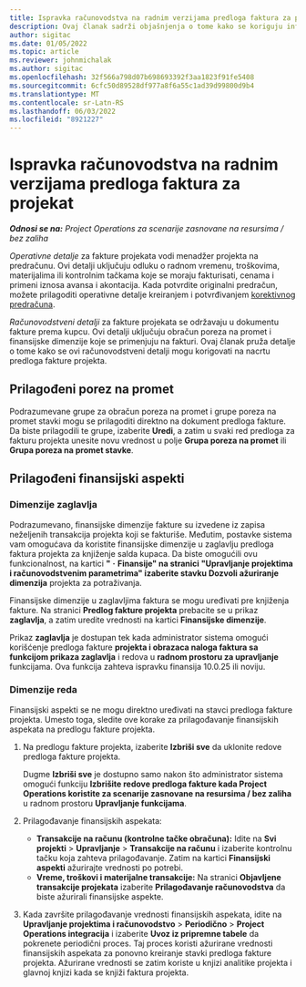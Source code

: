 ```yaml
---
title: Ispravka računovodstva na radnim verzijama predloga faktura za projekat
description: Ovaj članak sadrži objašnjenja o tome kako se koriguju informacije vezane za računovodstvo u predlogu radne fakture.
author: sigitac
ms.date: 01/05/2022
ms.topic: article
ms.reviewer: johnmichalak
ms.author: sigitac
ms.openlocfilehash: 32f566a798d07b698693392f3aa1823f91fe5408
ms.sourcegitcommit: 6cfc50d89528df977a8f6a55c1ad39d99800d9b4
ms.translationtype: MT
ms.contentlocale: sr-Latn-RS
ms.lasthandoff: 06/03/2022
ms.locfileid: "8921227"
---
```

# <a name="correct-the-accounting-on-draft-project-invoice-proposals"></a>Ispravka računovodstva na radnim verzijama predloga faktura za projekat

_**Odnosi se na:** Project Operations za scenarije zasnovane na resursima / bez zaliha_

*Operativne detalje* za fakture projekata vodi menadžer projekta na predračunu. Ovi detalji uključuju odluku o radnom vremenu, troškovima, materijalima ili kontrolnim tačkama koje se moraju fakturisati, cenama i primeni iznosa avansa i akontacija. Kada potvrdite originalni predračun, možete prilagoditi operativne detalje kreiranjem i potvrđivanjem [korektivnog predračuna](../proforma-invoicing/corrective-invoices.md).

*Računovodstveni detalji* za fakture projekata se održavaju u dokumentu fakture prema kupcu. Ovi detalji uključuju obračun poreza na promet i finansijske dimenzije koje se primenjuju na fakturi. Ovaj članak pruža detalje o tome kako se ovi računovodstveni detalji mogu korigovati na nacrtu predloga fakture projekta.

## <a name="adjust-sales-tax"></a>Prilagođeni porez na promet

Podrazumevane grupe za obračun poreza na promet i grupe poreza na promet stavki mogu se prilagoditi direktno na dokument predloga fakture. Da biste prilagodili te grupe, izaberite **Uredi**, a zatim u svaki red predloga za fakturu projekta unesite novu vrednost u polje **Grupa poreza na promet** ili **Grupa poreza na promet stavke**.

## <a name="adjust-financial-dimensions"></a>Prilagođeni finansijski aspekti

### <a name="header-dimensions"></a>Dimenzije zaglavlja

Podrazumevano, finansijske dimenzije fakture su izvedene iz zapisa neželjenih transakcija projekta koji se fakturiše. Međutim, postavke sistema vam omogućava da koristite finansijske dimenzije u zaglavlju predloga faktura projekta za knjiženje salda kupaca. Da biste omogućili ovu funkcionalnost, na kartici **"** **·** **Finansije" na stranici "Upravljanje projektima i računovodstvenim parametrima" izaberite stavku Dozvoli ažuriranje dimenzija** projekta za potraživanja.

Finansijske dimenzije u zaglavljima faktura se mogu uređivati pre knjiženja fakture. Na stranici **Predlog fakture projekta** prebacite se u prikaz **zaglavlja**, a zatim uredite vrednosti na kartici **Finansijske dimenzije**.

Prikaz **zaglavlja** je dostupan tek kada administrator sistema omogući korišćenje predloga fakture **projekta i obrazaca naloga faktura sa funkcijom prikaza zaglavlja** i redova u **radnom prostoru za upravljanje** funkcijama. Ova funkcija zahteva ispravku finansija 10.0.25 ili noviju.

### <a name="line-dimensions"></a>Dimenzije reda

Finansijski aspekti se ne mogu direktno uređivati na stavci predloga fakture projekta. Umesto toga, sledite ove korake za prilagođavanje finansijskih aspekata na predlogu fakture projekta.

1. Na predlogu fakture projekta, izaberite **Izbriši sve** da uklonite redove predloga fakture projekta.

    Dugme **Izbriši sve** je dostupno samo nakon što administrator sistema omogući funkciju **Izbrišite redove predloga fakture kada Project Operations koristite za scenarije zasnovane na resursima / bez zaliha** u radnom prostoru **Upravljanje funkcijama**.

2. Prilagođavanje finansijskih aspekata:

    - **Transakcije na računu (kontrolne tačke obračuna):** Idite na **Svi projekti** \> **Upravljanje** \> **Transakcije na računu** i izaberite kontrolnu tačku koja zahteva prilagođavanje. Zatim na kartici **Finansijski aspekti** ažurirajte vrednosti po potrebi.
    - **Vreme, troškovi i materijalne transakcije:** Na stranici **Objavljene transakcije projekata** izaberite **Prilagođavanje računovodstva** da biste ažurirali finansijske aspekte.

3. Kada završite prilagođavanje vrednosti finansijskih aspekata, idite na **Upravljanje projektima i računovodstvo** \> **Periodično** \> **Project Operations integracija** i izaberite **Uvoz iz pripremne tabele** da pokrenete periodični proces. Taj proces koristi ažurirane vrednosti finansijskih aspekata za ponovno kreiranje stavki predloga fakture projekta. Ažurirane vrednosti se zatim koriste u knjizi analitike projekta i glavnoj knjizi kada se knjiži faktura projekta.
